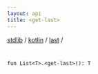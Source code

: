 ```yaml
---
layout: api
title: <get-last>
---
```

[stdlib](../../index.html) / [kotlin](../index.html) / [last](index.html) / [<get-last>](_get-last_.html)

# <get-last>

```
fun List<T>.<get-last>(): T
```
